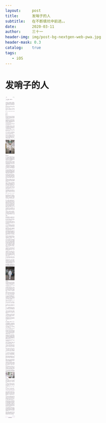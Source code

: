 ```yaml
---
layout:     post
title:      发哨子的人
subtitle:   在不断填坑中前进。。
date:       2020-03-11
author:     三十一
header-img: img/post-bg-nextgen-web-pwa.jpg
header-mask: 0.3
catalog:    true
tags:
   - iOS
---
```


# 发哨子的人

![发哨子的人](/media/other/发哨子的人.jpg)